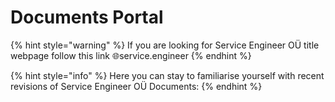 # Documents Portal

{% hint style="warning" %}
If you are looking for Service Engineer OÜ title webpage follow this link 🌐service.engineer
{% endhint %}

{% hint style="info" %}
Here you can stay to familiarise yourself with recent revisions of Service Engineer OÜ Documents:
{% endhint %}



